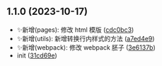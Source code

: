## 1.1.0 (2023-10-17)

- ✨新增(pages): 修改 html 模版 ([cdc0bc3](https://github.com/2401345934/react-mobile-template/commit/cdc0bc3))
- ✨新增(utils): 新增转换行内样式的方法 ([a7ed4e9](https://github.com/2401345934/react-mobile-template/commit/a7ed4e9))
- ✨新增(webpack): 修改 webpack 胚子 ([3e6137b](https://github.com/2401345934/react-mobile-template/commit/3e6137b))
- init ([31cd69e](https://github.com/2401345934/react-mobile-template/commit/31cd69e))
